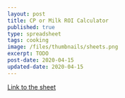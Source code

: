```yaml
---
layout: post
title: CP or Milk ROI Calculator
published: true
type: spreadsheet
tags: cooking
image: /files/thumbnails/sheets.png
excerpt: TODO
post-date: 2020-04-15
updated-date: 2020-04-15
---
```


[Link to the sheet](https://docs.google.com/spreadsheets/d/18emKucrZiQwC8blxKBR3HMt2s0gqwjuaYqLT7nzw1YM/edit?usp=sharing)